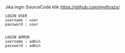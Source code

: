 Jika ingin SourceCode klik https://github.com/mythrazs/

    LOGIN USER
    username : user
    password : user


    LOGIN ADMIN
    username : admin
    password : admin
